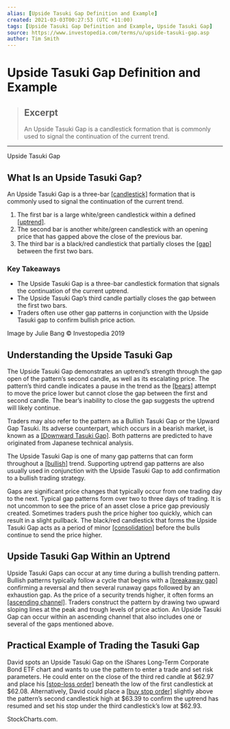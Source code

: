 ```yaml
---
alias: [Upside Tasuki Gap Definition and Example]
created: 2021-03-03T00:27:53 (UTC +11:00)
tags: [Upside Tasuki Gap Definition and Example, Upside Tasuki Gap]
source: https://www.investopedia.com/terms/u/upside-tasuki-gap.asp
author: Tim Smith
---
```


# Upside Tasuki Gap Definition and Example

> ## Excerpt
> An Upside Tasuki Gap is a candlestick formation that is commonly used to signal the continuation of the current trend.

---

Upside Tasuki Gap
## What Is an Upside Tasuki Gap?

An Upside Tasuki Gap is a three-bar [[candlestick]](https://www.investopedia.com/terms/c/candlestick.asp) formation that is commonly used to signal the continuation of the current trend.

1.  The first bar is a large white/green candlestick within a defined [[uptrend]](https://www.investopedia.com/terms/u/uptrend.asp).
2.  The second bar is another white/green candlestick with an opening price that has gapped above the close of the previous bar.
3.  The third bar is a black/red candlestick that partially closes the [[gap]](https://www.investopedia.com/terms/g/gap.asp) between the first two bars.

### Key Takeaways

-   The Upside Tasuki Gap is a three-bar candlestick formation that signals the continuation of the current uptrend.
-   The Upside Tasuki Gap’s third candle partially closes the gap between the first two bars.
-   Traders often use other gap patterns in conjunction with the Upside Tasuki gap to confirm bullish price action.

Image by Julie Bang © Investopedia 2019

## Understanding the Upside Tasuki Gap

The Upside Tasuki Gap demonstrates an uptrend’s strength through the gap open of the pattern’s second candle, as well as its escalating price. The pattern’s third candle indicates a pause in the trend as the [[bears]](https://www.investopedia.com/terms/b/bear.asp) attempt to move the price lower but cannot close the gap between the first and second candle. The bear’s inability to close the gap suggests the uptrend will likely continue.

Traders may also refer to the pattern as a Bullish Tasuki Gap or the Upward Gap Tasuki. Its adverse counterpart, which occurs in a bearish market, is known as a [[Downward Tasuki Gap]](https://www.investopedia.com/terms/d/downside-tasuki-gap.asp). Both patterns are predicted to have originated from Japanese technical analysis.

The Upside Tasuki Gap is one of many gap patterns that can form throughout a [[bullish]](https://www.investopedia.com/terms/b/bull.asp) trend. Supporting uptrend gap patterns are also usually used in conjunction with the Upside Tasuki Gap to add confirmation to a bullish trading strategy.

Gaps are significant price changes that typically occur from one trading day to the next. Typical gap patterns form over two to three days of trading. It is not uncommon to see the price of an asset close a price gap previously created. Sometimes traders push the price higher too quickly, which can result in a slight pullback. The black/red candlestick that forms the Upside Tasuki Gap acts as a period of minor [[consolidation]](https://www.investopedia.com/terms/c/consolidation.asp) before the bulls continue to send the price higher.

## Upside Tasuki Gap Within an Uptrend

Upside Tasuki Gaps can occur at any time during a bullish trending pattern. Bullish patterns typically follow a cycle that begins with a [[breakaway gap]](https://www.investopedia.com/terms/b/breakawaygap.asp) confirming a reversal and then several runaway gaps followed by an exhaustion gap. As the price of a security trends higher, it often forms an [[ascending channel]](https://www.investopedia.com/terms/a/ascendingchannel.asp). Traders construct the pattern by drawing two upward sloping lines at the peak and trough levels of price action. An Upside Tasuki Gap can occur within an ascending channel that also includes one or several of the gaps mentioned above.

## Practical Example of Trading the Tasuki Gap

David spots an Upside Tasuki Gap on the iShares Long-Term Corporate Bond ETF chart and wants to use the pattern to enter a trade and set risk parameters. He could enter on the close of the third red candle at $62.97 and place his [[stop-loss order]](https://www.investopedia.com/terms/s/stop-lossorder.asp) beneath the low of the first candlestick at $62.08. Alternatively, David could place a [[buy stop order]](https://www.investopedia.com/terms/b/buystoporder.asp) slightly above the pattern’s second candlestick high at $63.39 to confirm the uptrend has resumed and set his stop under the third candlestick’s low at $62.93.

StockCharts.com.
